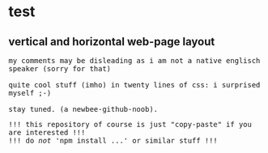 # test

## vertical and horizontal web-page layout

<tt>
my comments may be disleading as i am not a native englisch speaker (sorry for that)
<br>
<br>quite cool stuff (imho) in twenty lines of css: i surprised myself ;-)
<br>
<br>stay tuned. (a newbee-github-noob).
<br>

!!! this repository of course is just "copy-paste" if you are interested !!!
<br>
!!! do *not* 'npm install ...' or similar stuff !!!

</tt>


